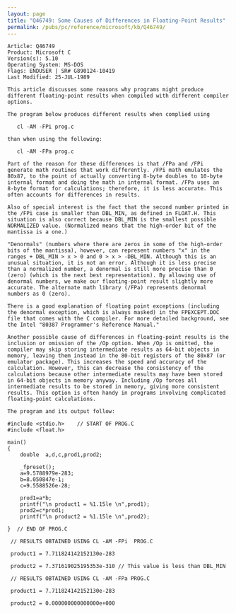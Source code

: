 ```yaml
---
layout: page
title: "Q46749: Some Causes of Differences in Floating-Point Results"
permalink: /pubs/pc/reference/microsoft/kb/Q46749/
---
```


	Article: Q46749
	Product: Microsoft C
	Version(s): 5.10
	Operating System: MS-DOS
	Flags: ENDUSER | SR# G890124-10419
	Last Modified: 25-JUL-1989
	
	This article discusses some reasons why programs might produce
	different floating-point results when compiled with different compiler
	options.
	
	The program below produces different results when complied using
	
	   cl -AM -FPi prog.c
	
	than when using the following:
	
	   cl -AM -FPa prog.c
	
	Part of the reason for these differences is that /FPa and /FPi
	generate math routines that work differently. /FPi math emulates the
	80x87, to the point of actually converting 8-byte doubles to 10-byte
	internal format and doing the math in internal format. /FPa uses an
	8-byte format for calculations; therefore, it is less accurate. This
	often accounts for differences in results.
	
	Also of special interest is the fact that the second number printed in
	the /FPi case is smaller than DBL_MIN, as defined in FLOAT.H. This
	situation is also correct because DBL_MIN is the smallest possible
	NORMALIZED value. (Normalized means that the high-order bit of the
	mantissa is a one.)
	
	"Denormals" (numbers where there are zeros in some of the high-order
	bits of the mantissa), however, can represent numbers "x" in the
	ranges + DBL_MIN > x > 0 and 0 > x > -DBL_MIN. Although this is an
	unusual situation, it is not an error. Although it is less precise
	than a normalized number, a denormal is still more precise than 0
	(zero) (which is the next best representation). By allowing use of
	denormal numbers, we make our floating-point result slightly more
	accurate. The alternate math library (/FPa) represents denormal
	numbers as 0 (zero).
	
	There is a good explanation of floating point exceptions (including
	the denormal exception, which is always masked) in the FPEXCEPT.DOC
	file that comes with the C compiler. For more detailed background, see
	the Intel "80387 Programmer's Reference Manual."
	
	Another possible cause of differences in floating-point results is the
	inclusion or omission of the /Op option. When /Op is omitted, the
	compiler may skip storing intermediate results as 64-bit objects in
	memory, leaving them instead in the 80-bit registers of the 80x87 (or
	emulator package). This increases the speed and accuracy of the
	calculation. However, this can decrease the consistency of the
	calculations because other intermediate results may have been stored
	in 64-bit objects in memory anyway. Including /Op forces all
	intermediate results to be stored in memory, giving more consistent
	results. This option is often handy in programs involving complicated
	floating-point calculations.
	
	The program and its output follow:
	
	#include <stdio.h>    // START OF PROG.C
	#include <float.h>
	
	main()
	{
	    double  a,d,c,prod1,prod2;
	
	    _fpreset();
	    a=9.5788979e-283;
	    b=8.050847e-1;
	    c=9.5588526e-28;
	
	    prod1=a*b;
	    printf("\n product1 = %1.15le \n",prod1);
	    prod2=c*prod1;
	    printf("\n product2 = %1.15le \n",prod2);
	
	}  // END OF PROG.C
	
	 // RESULTS OBTAINED USING CL -AM -FPi  PROG.C
	
	 product1 = 7.711824142152130e-283
	
	 product2 = 7.371619025195353e-310 // This value is less than DBL_MIN
	
	 // RESULTS OBTAINED USING CL -AM -FPa PROG.C
	
	 product1 = 7.711824142152130e-283
	
	 product2 = 0.000000000000000e+000
